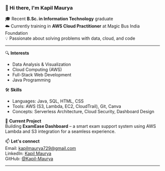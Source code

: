 ### 👋 Hi there, I'm Kapil Maurya

🎓 Recent **B.Sc. in Information Technology** graduate  
☁️ Currently training in **AWS Cloud Practitioner** at Magic Bus India Foundation  
💡 Passionate about solving problems with data, cloud, and code  

---

🔍 **Interests**  
- Data Analysis & Visualization  
- Cloud Computing (AWS)  
- Full-Stack Web Development  
- Java Programming  

🛠️ **Skills**  
- Languages: Java, SQL, HTML, CSS  
- Tools: AWS (S3, Lambda, EC2, CloudTrail), Git, Canva  
- Concepts: Serverless Architecture, Cloud Security, Dashboard Design  

📘 **Current Project**  
Building **ExamEase Dashboard** – a smart exam support system using AWS Lambda and S3 integration for a seamless experience.

📫 **Let's connect**  
Email: kapilmaurya729@gmail.com  
LinkedIn: [Kapil Maurya](https://www.linkedin.com/in/kapil-maurya-8672b4286)  
GitHub: [@Kapil-Maurya](https://github.com/Kapil-Maurya)

---

<!---
Kapil-Maurya/Kapil-Maurya is a ✨ special ✨ repository because its `README.md` (this file) appears on your GitHub profile.
You can click the Preview link to take a look at your changes.
--->
